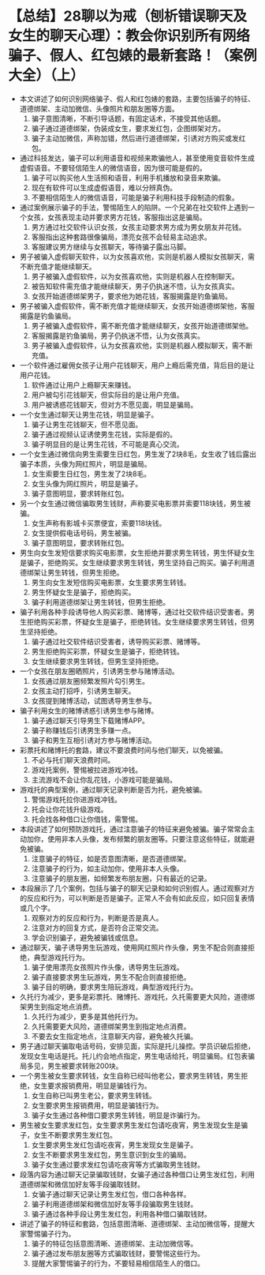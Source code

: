 # 【总结】28聊以为戒（刨析错误聊天及女生的聊天心理）：教会你识别所有网络骗子、假人、红包婊的最新套路！（案例大全）（上）

-   本文讲述了如何识别网络骗子、假人和红包婊的套路，主要包括骗子的特征、道德绑架、主动加微信、头像照片和朋友圈等方面。
    1.  骗子意图清晰，不断引导话题，有固定话术，不接受其他话题。
    2.  骗子通过道德绑架，伪装成女生，要求发红包，企图绑架对方。
    3.  骗子主动加微信，声称加错，然后进行道德绑架，引诱对方购买或发红包。
-   通过科技发达，骗子可以利用语音和视频来欺骗他人，甚至使用变音软件生成虚假语音。不要轻信陌生人的微信语音，因为很可能是假的。
    1.  骗子可以购买他人生活照和语音，利用手机播放和录音来欺骗。
    2.  现在有软件可以生成虚假语音，难以分辨真伪。
    3.  不要相信陌生人的微信语音，可能是骗子利用科技手段制造的假象。
-   通过案例展示骗子的手法，警惕陌生人的陷阱。一个兄弟在社交软件上遇到一个女孩，女孩表现主动并要求男方花钱，客服指出这是骗局。
    1.  男方通过社交软件认识女孩，女孩主动要求男方成为男女朋友并花钱。
    2.  客服指出这种套路很像骗局，漂亮女孩不会轻易主动追求。
    3.  客服建议男方继续与女孩聊天，等待骗子露出马脚。
-   男子被骗入虚假聊天软件，以为女孩喜欢他，实则是机器人模拟女孩聊天，需不断充值才能继续聊天。
    1.  男子被骗入虚假软件，以为女孩喜欢他，实则是机器人在控制聊天。
    2.  被告知软件需充值才能继续聊天，男子仍执迷不悟，认为女孩真实。
    3.  女孩开始道德绑架男子，要求他为她花钱，客服揭露是钓鱼骗局。
-   男子被骗入虚假软件，需不断充值才能继续聊天，女孩开始道德绑架他，客服揭露是钓鱼骗局。
    1.  男子被骗入虚假软件，需不断充值才能继续聊天，女孩开始道德绑架他。
    2.  客服揭露是钓鱼骗局，男子仍执迷不悟，认为女孩真实。
    3.  男子被骗入虚假软件，认为女孩喜欢他，实则是机器人模拟聊天，需不断充值。
-   一个软件通过雇佣女孩子让用户花钱聊天，用户上瘾后需充值，背后目的是让用户花钱。
    1.  软件通过让用户上瘾聊天来赚钱。
    2.  用户被勾引花钱聊天，但实际目的是让用户充值。
    3.  用户被诱惑花钱聊天，但对方不愿见面，明显是骗局。
-   一个女生通过聊天让男生花钱，明显是骗子。
    1.  骗子让男生花钱聊天，但不愿见面。
    2.  骗子通过视频认证诱使男生花钱，实际是假的。
    3.  骗子明显目的是让男生花钱，不可能是真心交流。
-   一个女生通过微信向男生索要生日红包，男生发了2块8毛，女生收了钱后露出骗子本质，头像为网红照片，明显是骗局。
    1.  女生索要生日红包，男生发了2块8毛。
    2.  女生头像为网红照片，明显是骗子。
    3.  骗子意图明显，要求转账红包。
-   另一个女生通过微信骗取男生钱财，声称要买电影票并索要118块钱，男生被骗。
    1.  女生声称有影城卡买票便宜，索要118块钱。
    2.  女生提供假电话号码，男生被骗。
    3.  骗子意图明显，要求转账红包。
-   男生向女生发短信要求购买电影票，女生拒绝并要求男生转钱，男生怀疑女生是骗子，拒绝购买。女生继续要求男生转钱，男生坚持自己购买。骗子利用道德绑架让男生转钱，但男生拒绝。
    1.  男生向女生发短信购买电影票，女生要求男生转钱。
    2.  男生怀疑女生是骗子，拒绝购买。
    3.  骗子利用道德绑架让男生转钱，但男生拒绝。
-   骗子利用各种手段诱导他人购买彩票、赌博等，通过社交软件结识受害者。男生拒绝购买彩票，怀疑女生是骗子，拒绝转钱。女生继续要求男生转钱，但男生坚持拒绝。
    1.  骗子通过社交软件结识受害者，诱导购买彩票、赌博等。
    2.  男生拒绝购买彩票，怀疑女生是骗子，拒绝转钱。
    3.  女生继续要求男生转钱，但男生坚持拒绝。
-   一个女孩在朋友圈晒照片，引诱男生参与赌博活动。
    1.  女孩通过朋友圈频繁发照片勾引男生。
    2.  女孩主动打招呼，引诱男生聊天。
    3.  女孩提到赌博活动，试图诱导男生参与。
-   骗子利用女生的赌博诱惑引诱男生参与赌博。
    1.  骗子通过聊天引导男生下载赌博APP。
    2.  骗子称赚钱后引诱男生多赚一点。
    3.  骗子和男生互相引诱对方参与赌博活动。
-   彩票托和赌博托的套路，建议不要浪费时间与他们聊天，以免被骗。
    1.  不必与托们聊天浪费时间。
    2.  游戏托案例，警惕被拉进游戏冲钱。
    3.  主流游戏不会让你乱花钱，小游戏可能是骗局。
-   游戏托的典型案例，通过聊天记录判断是否为托，避免被骗。
    1.  警惕游戏托拉你进游戏冲钱。
    2.  托会让你花钱升级游戏。
    3.  托会找各种借口让你借钱，需警惕。
-   本段讲述了如何预防游戏托，通过注意骗子的特征来避免被骗。骗子常常会主动加你，使用非本人头像，发布频繁的朋友圈等。只要注意这些特征，就能避免被骗。
    1.  注意骗子的特征，如是否意图清晰，是否道德绑架。
    2.  注意骗子的行为，如主动加你，使用非本人头像。
    3.  注意骗子的朋友圈，如频繁发布朋友圈，只有最近的记录。
-   本段展示了几个案例，包括与骗子的聊天记录和如何识别假人。通过观察对方的反应和行为，可以判断是否是骗子。正常人不会有如此反应，如只回复表情或几个字。
    1.  观察对方的反应和行为，判断是否是真人。
    2.  注意对方的回复方式，是否符合正常交流。
    3.  学会识别骗子，避免被骗钱或信息。
-   通过聊天，骗子诱导男生玩游戏，使用网红照片作头像，男生不配合则直接拒绝，典型游戏托行为。
    1.  骗子使用漂亮女孩照片作头像，诱导男生玩游戏。
    2.  骗子直接要求男生玩游戏，男生不配合则直接拒绝。
    3.  骗子目的明确，要求男生陪玩游戏，典型游戏托行为。
-   久托行为减少，更多是彩票托、赌博托、游戏托，久托需要更大风险，道德绑架男生到指定地点消费。
    1.  久托行为减少，更多是其他托行为。
    2.  久托需要更大风险，道德绑架男生到指定地点消费。
    3.  不要去女生指定地点，注意聊天内容，避免被久托骗。
-   男子通过聊天骗取电话号码，安排见面，实际是托儿操控。学员识破后拒绝，发现女生电话是托。托儿约会地点指定，男生电话给托，明显骗局。红包表骗局多见，男生被要求转账200块。
-   一个男生被女生要求转钱，女生自称已经叫他老公，要求男生转钱，男生拒绝，女生要求报销费用，明显是骗钱行为。
    1.  女生自称已叫男生老公，要求男生转钱。
    2.  女生要求男生报销费用，明显是骗钱行为。
    3.  骗子女生通过各种借口要求男生转钱，明显是诈骗行为。
-   男生被女生要求发红包，女生要求男生发红包请吃夜宵，男生发现女生是骗子，女生不断要求男生发红包。
    1.  女生要求男生发红包请吃夜宵，男生发现女生是骗子。
    2.  女生不断要求男生发红包，男生意识到女生的骗局。
    3.  骗子女生通过要求发红包请吃夜宵等方式骗取男生钱财。
-   段落内容为通过聊天记录骗取钱财，女骗子通过各种借口让男生发红包，利用道德绑架和微信加好友等手段骗取钱财。
    1.  女骗子通过聊天记录让男生发红包，借口各种各样。
    2.  骗子利用道德绑架和微信加好友等手段骗取男生钱财。
    3.  骗子通过各种手段让男生发红包，利用各种借口骗取钱财。
-   讲述了骗子的特征和套路，包括意图清晰、道德绑架、主动加微信等，提醒大家警惕骗子行为。
    1.  骗子的特征包括意图清晰、道德绑架、主动加微信等。
    2.  骗子通过发布朋友圈等方式骗取钱财，要警惕这些行为。
    3.  提醒大家警惕骗子的行为，不要轻易相信陌生人的借口。